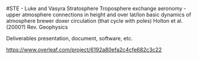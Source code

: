 #STE - Luke and Vasyra
Stratosphere Troposphere exchange
aeronomy - upper atmosphere
connections in height and over lat/lon
basic dynamics of atmosphere
brewer doxer circulation (that cycle with poles)
Holton et al. (2000?) Rev. Geophysics

Deliverables
presentation, document, software, etc.


https://www.overleaf.com/project/6192a80efa2c4cfe682c3c22
